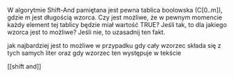W algorytmie Shift-And pamiętana jest pewna tablica boolowska (C\[0..m]), gdzie m jest długością wzorca. Czy jest możliwe, że w pewnym momencie każdy element tej tablicy będzie miał wartość TRUE? Jeśli tak, to dla jakiego wzorca jest to możliwe? Jeśli nie, to uzasadnij ten fakt.

jak najbardziej jest to możliwe w przypadku gdy cały wzorzec składa się z tych samych liter oraz gdy wzorzec ten występuje w tekście

[[shift and]]